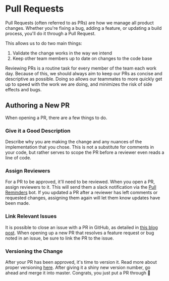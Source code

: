 # Pull Requests

Pull Requests (often referred to as PRs) are how we manage all product changes. Whether you're fixing a bug, adding a feature, or updating a build process, you'll do it through a Pull Request.

This allows us to do two main things:
1. Validate the change works in the way we intend
2. Keep other team members up to date on changes to the code base

Reviewing PRs is a routine task for every member of the team each work day. Because of this, we should always aim to keep our PRs as concise and descriptive as possible. Doing so allows our teammates to more quickly get up to speed with the work we are doing, and minimizes the risk of side effects and bugs.

## Authoring a New PR
When opening a PR, there are a few things to do. 

### Give it a Good Description
Describe why you are making the change and any nuances of the implementation that you chose. This is not a substitute for comments in your code, but rather serves to scope the PR before a reviewer even reads a line of code.

### Assign Reviewers
For a PR to be approved, it'll need to be reviewed. When you open a PR, assign reviewers to it. This will send them a slack notification via the [Pull Reminders](https://pullreminders.com/) bot. If you updated a PR after a reviewer has left comments or requested changes, assigning them again will let them know updates have been made.

### Link Relevant Issues
It is possible to close an issue with a PR in GitHub, as detailed in [this blog post](https://blog.github.com/2013-05-14-closing-issues-via-pull-requests/). When opening up a new PR that resolves a feature request or bug noted in an issue, be sure to link the PR to the issue.

### Versioning the Change
After your PR has been approved, it's time to version it. Read more about proper versioning [here](Versioning.md). After giving it a shiny new version number, go ahead and merge it into master. Congrats, you just put a PR through :tada:
